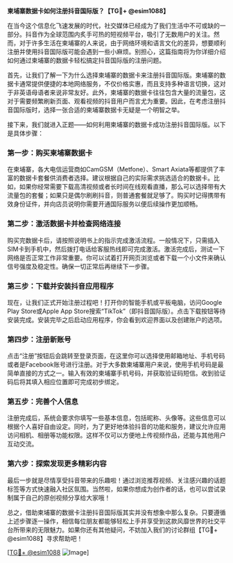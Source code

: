 **柬埔寨数据卡如何注册抖音国际版？【TG💪+ @esim1088】**

在当今这个信息化飞速发展的时代，社交媒体已经成为了我们生活中不可或缺的一部分。抖音作为全球范围内炙手可热的短视频平台，吸引了无数用户的关注。然而，对于许多生活在柬埔寨的人来说，由于网络环境和语言文化的差异，想要顺利注册并使用抖音国际版可能会遇到一些小麻烦。别担心，这篇指南将为你详细介绍如何通过柬埔寨的数据卡轻松搞定抖音国际版的注册问题。

首先，让我们了解一下为什么选择柬埔寨的数据卡来注册抖音国际版。柬埔寨的数据卡通常提供便捷的本地网络服务，不仅价格实惠，而且支持多种语言切换，这对于非英语母语者来说非常友好。此外，柬埔寨的数据卡往往包含大量的流量包，这对于需要频繁刷新页面、观看视频的抖音用户而言尤为重要。因此，在考虑注册抖音国际版时，选择一张合适的柬埔寨数据卡无疑是一个明智之举。

接下来，我们就进入正题——如何利用柬埔寨的数据卡成功注册抖音国际版。以下是具体步骤：

### 第一步：购买柬埔寨数据卡

在柬埔寨，各大电信运营商如CamGSM（Metfone）、Smart Axiata等都提供了丰富的数据卡套餐供消费者选择。建议根据自己的实际需求挑选适合的数据卡。比如，如果你经常需要下载高清视频或者长时间在线观看直播，那么可以选择带有大流量包的套餐；如果只是偶尔刷刷抖音，则普通套餐就足够了。购买时记得携带有效身份证件，并向店员说明你需要开通国际服务以便后续操作更加顺畅。

### 第二步：激活数据卡并检查网络连接

购买完数据卡后，请按照说明书上的指示完成激活流程。一般情况下，只需插入SIM卡到手机中，然后拨打电话给客服热线即可完成激活。激活完成后，测试一下网络是否正常工作非常重要。你可以试着打开网页浏览或者下载一个小文件来确认信号强度及稳定性。确保一切正常后再继续下一步骤。

### 第三步：下载并安装抖音应用程序

现在，让我们正式开始注册过程吧！打开你的智能手机或平板电脑，访问Google Play Store或Apple App Store搜索“TikTok”（即抖音国际版）。点击下载按钮等待安装完成。安装完毕之后启动应用程序，你会看到欢迎界面以及创建账户的选项。

### 第四步：注册新账号

点击“注册”按钮后会跳转至登录页面，在这里你可以选择使用邮箱地址、手机号码或者是Facebook账号进行注册。对于大多数柬埔寨用户来说，使用手机号码是最简单直接的方式之一。输入有效的柬埔寨手机号码，并获取验证码短信。收到验证码后将其填入相应位置即可完成初步绑定。

### 第五步：完善个人信息

注册完成后，系统会要求你填写一些基本信息，包括昵称、头像等。这些信息可以根据个人喜好自由设定。同时，为了更好地体验抖音的功能和服务，建议允许应用访问相机、相册等功能权限。这样不仅可以方便地上传视频作品，还能与其他用户互动交流。

### 第六步：探索发现更多精彩内容

最后一步就是尽情享受抖音带来的乐趣啦！通过浏览推荐视频、关注感兴趣的话题标签等方式快速融入社区氛围。当然啦，如果你想成为创作者的话，也可以尝试录制属于自己的原创视频分享给大家哦！

总之，借助柬埔寨的数据卡注册抖音国际版其实并没有想象中那么复杂。只要遵循上述步骤逐一操作，相信每位朋友都能够轻松上手并享受到这款风靡世界的社交平台所带来的无限魅力。如果你还有其他疑问，不妨加入我们的讨论群组【TG💪+ @esim1088】寻求帮助吧！

[[TG💪+ @esim1088](https://t.me/s/esim1088) ![Image](https://i.postimg.cc/4NQfJmqS/Snipaste-2025-05-13-00-14-12.png)]